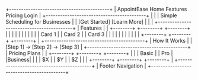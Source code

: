 +------------------------------------------+
|  AppointEase    Home Features Pricing Login |
+------------------------------------------+
|                                          |
|     Simple Scheduling for Businesses      |
|        [Get Started] [Learn More]        |
|                                          |
+------------------------------------------+
|   Features                               |
| +--------+ +--------+ +--------+         |
| |        | |        | |        |         |
| | Card 1 | | Card 2 | | Card 3 |         |
| |        | |        | |        |         |
| +--------+ +--------+ +--------+         |
+------------------------------------------+
|   How It Works                           |
| [Step 1] → [Step 2] → [Step 3]          |
+------------------------------------------+
|   Pricing Plans                          |
| +--------+ +--------+ +--------+         |
| | Basic  | |  Pro   | |Business|         |
| |  $X    | |   $Y   | |   $Z   |         |
| +--------+ +--------+ +--------+         |
+------------------------------------------+
|           Footer Navigation              |
+------------------------------------------+